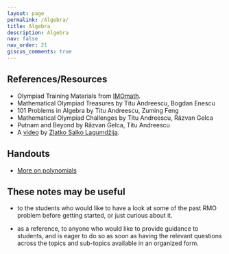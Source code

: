```yaml
---
layout: page
permalink: /Algebra/
title: Algebra
description: Algebra
nav: false
nav_order: 21
giscus_comments: true
---
```


## References/Resources

* Olympiad Training Materials from [IMOmath](https://imomath.com/index.cgi?page=mathTexts).
* Mathematical Olympiad Treasures by Titu Andreescu, Bogdan Enescu
* 101 Problems in Algebra by Titu Andreescu, Zuming Feng 
* Mathematical Olympiad Challenges by Titu Andreescu, Răzvan Gelca
* Putnam and Beyond by Răzvan Gelca, Titu Andreescu
* A [video](https://www.youtube.com/watch?v=gvG22CFDK2o) by [Zlatko Salko Lagumdžija](https://www.imo-official.org/participant_r.aspx?id=25889).

## Handouts

- [More on polynomials](https://jpsaha.github.io/M/blog/2024/MorePoly/)

## These notes may be useful

- to the students who would like to have a look at some of the past RMO problem before getting started, 
or just curious about it. 

- as a reference, to anyone who would like to provide guidance to students, 
and is eager to do so as soon as having 
the relevant questions across the topics and sub-topics
available in an organized form. 